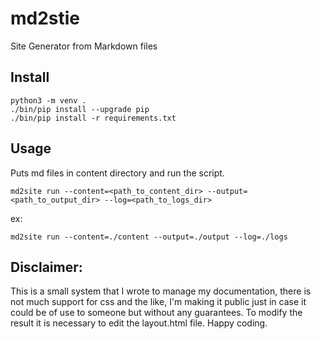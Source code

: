# md2stie

Site Generator from Markdown files

## Install

    python3 -m venv .
    ./bin/pip install --upgrade pip
    ./bin/pip install -r requirements.txt

## Usage

Puts md files in content directory and run the script.

    md2site run --content=<path_to_content_dir> --output=<path_to_output_dir> --log=<path_to_logs_dir>

ex:

    md2site run --content=./content --output=./output --log=./logs

## Disclaimer:

This is a small system that I wrote to manage my documentation, there is not much support for css and the like, I'm making it public just in case it could be of use to someone but without any guarantees.
To modify the result it is necessary to edit the layout.html file.
Happy coding.
